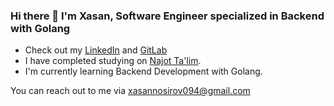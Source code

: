 ### Hi there 👋 I'm Xasan, Software Engineer specialized in Backend with Golang

- Check out my [LinkedIn](https://www.linkedin.com/in/xasannosirov) and [GitLab](https://www.gitlab.com/xasannosirov)
- I have completed studying on [Najot Ta'lim](https://najottalim.uz/).
- I'm currently learning Backend Development with Golang.

You can reach out to me via xasannosirov094@gmail.com
